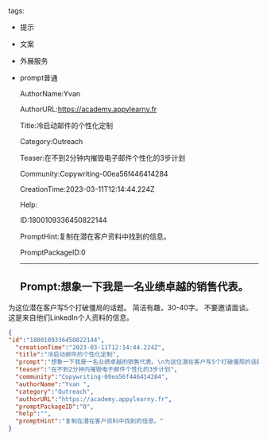   tags: 
- 提示
- 文案
- 外展服务
- prompt普通

  AuthorName:Yvan 

  AuthorURL:https://academy.appylearny.fr

  Title:冷启动邮件的个性化定制

  Category:Outreach

  Teaser:在不到2分钟内摧毁电子邮件个性化的3步计划

  Community:Copywriting-00ea56f446414284

  CreationTime:2023-03-11T12:14:44.224Z

  Help:

  ID:1800109336450822144

  PromptHint:复制在潜在客户资料中找到的信息。

  PromptPackageID:0

  ---

  ## Prompt:想象一下我是一名业绩卓越的销售代表。
为这位潜在客户写5个打破僵局的话题。
简洁有趣，30-40字。
不要邀请面谈。
这是来自他们LinkedIn个人资料的信息。

  ```json
  {
  "id":"1800109336450822144",
    "creationTime":"2023-03-11T12:14:44.224Z",
    "title":"冷启动邮件的个性化定制",
    "prompt":"想象一下我是一名业绩卓越的销售代表。\n为这位潜在客户写5个打破僵局的话题。\n简洁有趣，30-40字。\n不要邀请面谈。\n这是来自他们LinkedIn个人资料的信息。",
    "teaser":"在不到2分钟内摧毁电子邮件个性化的3步计划",
    "community":"Copywriting-00ea56f446414284",
    "authorName":"Yvan ",
    "category":"Outreach",
    "authorURL":"https://academy.appylearny.fr",
    "promptPackageID":"0",
    "help":"",
    "promptHint":"复制在潜在客户资料中找到的信息。"
  }
  ```
